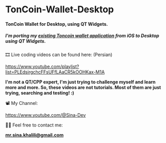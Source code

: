 # TonCoin-Wallet-Desktop

#### TonCoin Wallet for Desktop, using QT Widgets.
##### I'm porting my [existing Toncoin wallet application](https://github.com/Sina-KH/TonCoin-Wallet-iOS-Contest) from iOS to Desktop using QT Widgets.

🎞️ Live coding videos can be found here: (Persian)

https://www.youtube.com/playlist?list=PLEdsirgchcFFsUFfLAaCR5kOOHKax-M1A

**I'm not a QT/CPP expert, I'm just trying to challenge myself and learn more and more. So, these videos are not tutorials. Most of them are just trying, searching and testing! :)**

📽️ My Channel:

https://www.youtube.com/@Sina-Dev

🧑‍💻 Feel free to contact me:

**[mr.sina.khalili@gmail.com](mailto:mr.sina.khalili@gmail.com)**
